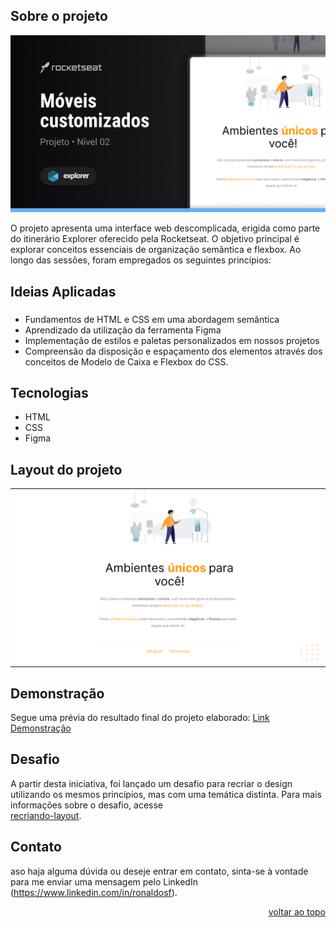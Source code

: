 <a name="readme-top"></a>

## Sobre o projeto
![preview](.github/preview.png)

O projeto apresenta uma interface web descomplicada, erigida como parte do itinerário Explorer oferecido pela Rocketseat. 
O objetivo principal é explorar conceitos essenciais de organização semântica e flexbox. Ao longo das sessões, foram empregados os seguintes princípios:


## Ideias Aplicadas
###
* Fundamentos de HTML e CSS em uma abordagem semântica
* Aprendizado da utilização da ferramenta Figma
* Implementação de estilos e paletas personalizados em nossos projetos
* Compreensão da disposição e espaçamento dos elementos através dos conceitos de Modelo de Caixa e Flexbox do CSS.

## Tecnologias
- HTML
- CSS
- Figma


## Layout do projeto
<table>
  <tr>
    <td><img src=".github/print.png"></td>
  </tr>   
</table>


## Demonstração
Segue uma prévia do resultado final do projeto elaborado:
[Link Demonstração](https://rs-ferreira.github.io/MoveisCustomizados/)


## Desafio
A partir desta iniciativa, foi lançado um desafio para recriar o design utilizando os mesmos princípios, 
mas com uma temática distinta. Para mais informações sobre o desafio, acesse  
[recriando-layout](https://rs-ferreira.github.io/Flutuar.com/).


## Contato
aso haja alguma dúvida ou deseje entrar em contato, sinta-se à vontade para me enviar uma mensagem pelo
LinkedIn (https://www.linkedin.com/in/ronaldosf).

<p align="right"><a href="#readme-top">voltar ao topo</a></p>
